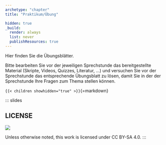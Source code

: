 ```yaml
---
archetype: "chapter"
title: "Praktikum/Übung"

hidden: true
_build:
  render: always
  list: never
  publishResources: true
---
```



Hier finden Sie die Übungsblätter.

Bitte bearbeiten Sie vor der jeweiligen Sprechstunde das bereitgestellte Material
(Skripte, Videos, Quizzes, Literatur, ...) und versuchen Sie vor der Sprechstunde
das entsprechende Übungsblatt zu lösen, damit Sie in der der Sprechstunde Ihre
Fragen zum Thema stellen können.


`{{< children showhidden="true" >}}`{=markdown}







<!-- DO NOT REMOVE - THIS IS A LAST SLIDE TO INDICATE THE LICENSE AND POSSIBLE EXCEPTIONS (IMAGES, ...). -->
::: slides
## LICENSE
![](https://licensebuttons.net/l/by-sa/4.0/88x31.png)

Unless otherwise noted, this work is licensed under CC BY-SA 4.0.
:::
